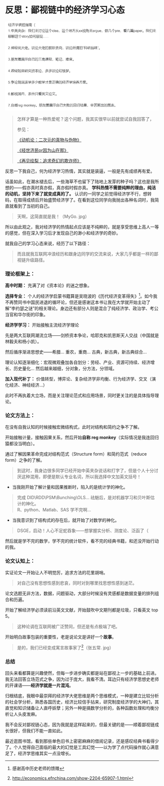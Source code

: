 # 反思：鄙视链中的经济学习心态




![经济学装腔指南](/img/反思：鄙视链中的经济学习心态.zh-cn-20240916232235230.webp)


> 怎样才算是一种热爱呢？这个问题，我其实很早以前就尝试自我回答了，
>
> 参见：
>
> [《动机论：二次元的真物与伪物》](https://blog.huaxiangshan.com/zh-cn/posts/zyw/)
>
> [《经世济民or因为山在那》](https://blog.huaxiangshan.com/zh-cn/posts/wxb/)
>
> [《再见绘梨：追求奇幻的欺诈师》](https://blog.huaxiangshan.com/zh-cn/posts/zjhl/)

反思一下我自己，何为经济学习热情，其实就是装逼，一般是先有成绩再有爱。

话虽如此，在潮水褪去后，一些海草不也留下了陆地上发芽的种子吗？这也是我所想的——假亦真时真亦假，真亦假时假亦真。 **学科热情不需要纯粹的理由，纯洁的动机，坚持下来了就变成真的了。** 认识的一同学之前觉得经济学不行，想转码，在取得成绩后开始盛赞经济学了。在看到这位同学向我抛出各种名词时，我简直就看到了当初的自己。

> 天啊，这简直就是我！（MyGo. jpg）

所以由此观之，我对经济学的热情起点应该是不纯粹的，就是享受思维上高人一等的感觉，但在深入学习后才发现自己的渺小和经济学的奇妙。

就我自己的学习心态来说，经历了以下路径：

> 而且就我互联网冲浪经历和跟身边同学的交流来说，大家几乎都是一样的鄙视链升级路径。

### 理论框架上：

**高中时期：** 充满了对《资本论》的迷之想象。

**选择专业：** 个人的经济学启蒙书籍算是吴晓波的《历代经济变革得失》[^1]。如今我不再赞同书中国民进退的循环论，但还是感谢这本书让我在大学就开始主动了解“李约瑟之谜”的相关理论。身边还有部分人则是混合了纯经济学、政治学、考公当官和华尔街的印象。

**经济学学习：** 开始接触主流经济学理论

先是两大互联网潮流立场——剑桥资本争论，哈耶克和凯恩斯天人交战（中国就是林毅夫和杨小凯）。

然后循序渐进思想史——希腊... 重农，重商... 古典，新古典，新古典综合...

理论认知逐渐细化：宏观微观叠加各自划分：劳经、产业、资源可持续、经济增长、历史量化... 然后越来越细，分对象，分方法，分领域。

**加入现代补丁：** 价值转型，博弈论、复杂经济学非均衡、行为经济学、交叉（演化经济、神经经济...）

此时不再执着大立场，而是关注理论范式和应用场景，同时更关注的是具体指导理论。

### 论文方法上：

在没有自我认知的时候接触宏微结构式，此时对结构和简约之争不了解。

开始接触计量，接触因果关系，然后开始**自称 reg monkey**（实际情况是我连回归猿都没当明白）。

通过了解因果革命完成对结构范式（Structure form）和简约范式（reduce form）之争的了解。

> 到这时，我身边很多同学已经开始中英夹杂说话和打字了，但是个人十分讨厌这种混用，即便是默认专业名词，所以我选择中文加英文括号！

-   当我刚开始了解计量和因果推断时，陷入的是统计学的神化。

> 完成 DID\\RDD\\PSM\\Bunching\\OLS... 祛魅后，是对机器学习和贝叶斯估计的神化。  
> R、python、Matlab、SAS 学不完啊...

-   当我意识到了结构式的存在后，就开始了对数学的神化。

> DSGE，启动！人心不足蛇吞象——想掌握实分析、测度论、泛函了（

然后就是学不完的数学，学不完的统计软件，看不完的经典书籍，和还没开始行动的我。

### 论文认知上：

实证论文一开始让人不明觉厉，追求方法的花里胡哨。

> 对自己没有思想性感到悲哀，同时对到哪里找思想性感到迷茫。

论文选题无非方法，数据，问题驱动，大部分时候没有灵感都是数据变量的排列组合和历遍。

开始了解经济学必须读前沿英文文献，开始鼓吹中文期刊都是垃圾，只看英文 top 5。

> 这种论调在互联网被广泛赞同，但还是有点极端了吧。

开始明白故事包装的重要性，老是说论文是讲好一个**故事**。

> 是的，我们已经变成寓言故事家了[^2]（张五常. jpg）

### 总结

回头来看都算是兴趣使然，但每一步进步确实都是站在鄙视上一步的基础上前进。我无法回答立场范式之争，因为过于庞大，我看不清。耳边只有经济学思想史老师的开课语——**经济学就是一片混沌**。

归根结底，我眼中最崇拜的经济学大佬思维是两个思维模式，一种是建立比较分析的社会学分析，熟悉各国历史，经济比较信手拈来，研究制度经济学的大神们，其直觉和知识储备让人直呼妖孽；另外一种是搞数学分析的，各种函数处理和均衡分析让人头皮发麻。

我不会反对鄙视链心态，因为我就是这样起来的，但最关键的是——顺着鄙视链成长很好，但我们不能一直如此。

最近逛图书馆，看到那些单色旧书上密密麻麻的借阅记录，还是感叹经典书看得少了。个人觉得自己面临的最大的幻觉是工具幻觉——以为学了点代码操作就心满意足了，经济学思维其实一点没增长。

[^1]: 感谢高中历史老师的馈赠
[^2]: http://economics.efnchina.com/show-2204-65907-1.html


